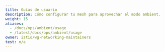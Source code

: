 ```yaml
---
title: Guías de usuario
description: Cómo configurar tu mesh para aprovechar el modo ambient.
weight: 15
aliases:
  - /docs/ops/ambient/usage
  - /latest/docs/ops/ambient/usage  
owner: istio/wg-networking-maintainers
test: n/a
---
```

